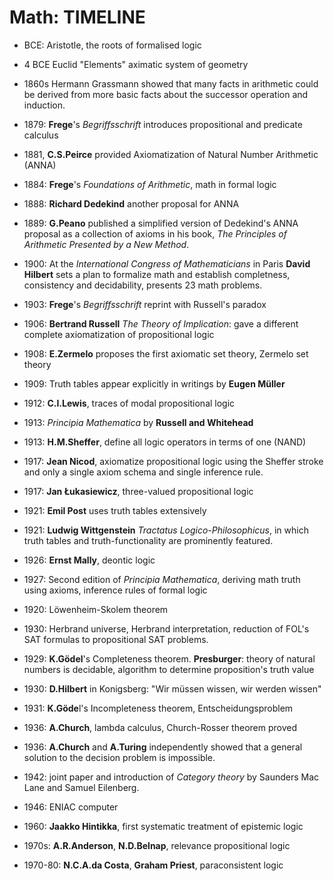 # Math: TIMELINE

- BCE: Aristotle, the roots of formalised logic
- 4 BCE Euclid "Elements" aximatic system of geometry

- 1860s Hermann Grassmann showed that many facts in arithmetic could be 
  derived from more basic facts about the successor operation and induction.

- 1879: **Frege**'s _Begriffsschrift_ introduces propositional and predicate calculus
- 1881, **C.S.Peirce** provided Axiomatization of Natural Number Arithmetic (ANNA)
- 1884: **Frege**'s _Foundations of Arithmetic_, math in formal logic
- 1888: **Richard Dedekind** another proposal for ANNA
- 1889: **G.Peano** published a simplified version of Dedekind's ANNA proposal as a collection of axioms in his book, _The Principles of Arithmetic Presented by a New Method_.

- 1900: At the _International Congress of Mathematicians_ in Paris **David Hilbert** sets a plan to formalize math and establish completness, consistency and decidability, presents 23 math problems.
- 1903: **Frege**'s _Begriffsschrift_ reprint with Russell's paradox
- 1906: **Bertrand Russell** _The Theory of Implication_: gave a different complete axiomatization of propositional logic
- 1908: **E.Zermelo** proposes the first axiomatic set theory, Zermelo set theory
- 1909: Truth tables appear explicitly in writings by **Eugen Müller**
- 1912: **C.I.Lewis**, traces of modal propositional logic
- 1913: _Principia Mathematica_ by **Russell and Whitehead**
- 1913: **H.M.Sheffer**, define all logic operators in terms of one (NAND)
- 1917: **Jean Nicod**, axiomatize propositional logic using the Sheffer stroke and only a single axiom schema and single inference rule.
- 1917: **Jan Łukasiewicz**, three-valued propositional logic
- 1921: **Emil Post** uses truth tables extensively
- 1921: **Ludwig Wittgenstein** _Tractatus Logico-Philosophicus_, in which truth tables and truth-functionality are prominently featured.
- 1926: **Ernst Mally**, deontic logic
- 1927: Second edition of _Principia Mathematica_, deriving math truth using axioms, inference rules of formal logic
- 1920: Löwenheim-Skolem theorem
- 1930: Herbrand universe, Herbrand interpretation, reduction of FOL's SAT formulas to propositional SAT problems.
- 1929: **K.Gödel**'s Completeness theorem. **Presburger**: theory of natural numbers is decidable, algorithm to determine proposition's truth value
- 1930: **D.Hilbert** in Konigsberg: "Wir müssen wissen, wir werden wissen"
- 1931: **K.Göde**l's Incompleteness theorem, Entscheidungsproblem
- 1936: **A.Church**, lambda calculus, Church-Rosser theorem proved
- 1936: **A.Church** and **A.Turing** independently showed that a general solution to the decision problem is impossible.
- 1942: joint paper and introduction of *Category theory* by Saunders Mac Lane and Samuel Eilenberg.
- 1946: ENIAC computer
- 1960: **Jaakko Hintikka**, first systematic treatment of epistemic logic
- 1970s: **A.R.Anderson**, **N.D.Belnap**, relevance propositional logic
- 1970-80: **N.C.A.da Costa**, **Graham Priest**, paraconsistent logic
